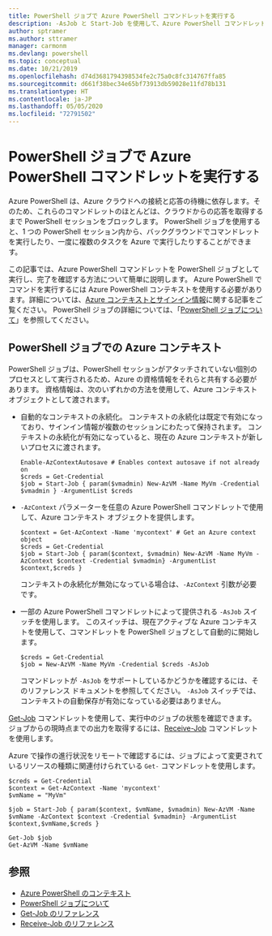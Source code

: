 ```yaml
---
title: PowerShell ジョブで Azure PowerShell コマンドレットを実行する
description: -AsJob と Start-Job を使用して、Azure PowerShell コマンドレットを並列で、またはバックグラウンド タスクとして実行する方法について説明します。
author: sptramer
ms.author: sttramer
manager: carmonm
ms.devlang: powershell
ms.topic: conceptual
ms.date: 10/21/2019
ms.openlocfilehash: d74d3681794398534fe2c75a0c8fc314767ffa85
ms.sourcegitcommit: d661f38bec34e65bf73913db59028e11fd78b131
ms.translationtype: HT
ms.contentlocale: ja-JP
ms.lasthandoff: 05/05/2020
ms.locfileid: "72791502"
---
```

# <a name="run-azure-powershell-cmdlets-in-powershell-jobs"></a>PowerShell ジョブで Azure PowerShell コマンドレットを実行する

Azure PowerShell は、Azure クラウドへの接続と応答の待機に依存します。そのため、これらのコマンドレットのほとんどは、クラウドからの応答を取得するまで PowerShell セッションをブロックします。
PowerShell ジョブを使用すると、1 つの PowerShell セッション内から、バックグラウンドでコマンドレットを実行したり、一度に複数のタスクを Azure で実行したりすることができます。

この記事では、Azure PowerShell コマンドレットを PowerShell ジョブとして実行し、完了を確認する方法について簡単に説明します。 Azure PowerShell でコマンドを実行するには Azure PowerShell コンテキストを使用する必要があります。詳細については、[Azure コンテキストとサインイン情報](context-persistence.md)に関する記事をご覧ください。
PowerShell ジョブの詳細については、「[PowerShell ジョブについて](/powershell/module/microsoft.powershell.core/about/about_jobs)」を参照してください。

## <a name="azure-contexts-with-powershell-jobs"></a>PowerShell ジョブでの Azure コンテキスト

PowerShell ジョブは、PowerShell セッションがアタッチされていない個別のプロセスとして実行されるため、Azure の資格情報をそれらと共有する必要があります。 資格情報は、次のいずれかの方法を使用して、Azure コンテキスト オブジェクトとして渡されます。

* 自動的なコンテキストの永続化。 コンテキストの永続化は既定で有効になっており、サインイン情報が複数のセッションにわたって保持されます。 コンテキストの永続化が有効になっていると、現在の Azure コンテキストが新しいプロセスに渡されます。

  ```azurepowershell-interactive
  Enable-AzContextAutosave # Enables context autosave if not already on
  $creds = Get-Credential
  $job = Start-Job { param($vmadmin) New-AzVM -Name MyVm -Credential $vmadmin } -ArgumentList $creds
  ```

* `-AzContext` パラメーターを任意の Azure PowerShell コマンドレットで使用して、Azure コンテキスト オブジェクトを提供します。

  ```azurepowershell-interactive
  $context = Get-AzContext -Name 'mycontext' # Get an Azure context object
  $creds = Get-Credential
  $job = Start-Job { param($context, $vmadmin) New-AzVM -Name MyVm -AzContext $context -Credential $vmadmin} -ArgumentList $context,$creds }
  ```

  コンテキストの永続化が無効になっている場合は、`-AzContext` 引数が必要です。

* 一部の Azure PowerShell コマンドレットによって提供される `-AsJob` スイッチを使用します。 このスイッチは、現在アクティブな Azure コンテキストを使用して、コマンドレットを PowerShell ジョブとして自動的に開始します。

  ```azurepowershell-interactive
  $creds = Get-Credential
  $job = New-AzVM -Name MyVm -Credential $creds -AsJob
  ```

  コマンドレットが `-AsJob` をサポートしているかどうかを確認するには、そのリファレンス ドキュメントを参照してください。 `-AsJob` スイッチでは、コンテキストの自動保存が有効になっている必要はありません。

[Get-Job](/powershell/module/microsoft.powershell.core/get-job) コマンドレットを使用して、実行中のジョブの状態を確認できます。 ジョブからの現時点までの出力を取得するには、[Receive-Job](/powershell/module/microsoft.powershell.core/receive-job) コマンドレットを使用します。

Azure で操作の進行状況をリモートで確認するには、ジョブによって変更されているリソースの種類に関連付けられている `Get-` コマンドレットを使用します。

```azurepowershell-interactive
$creds = Get-Credential
$context = Get-AzContext -Name 'mycontext'
$vmName = "MyVm"

$job = Start-Job { param($context, $vmName, $vmadmin) New-AzVM -Name $vmName -AzContext $context -Credential $vmadmin} -ArgumentList $context,$vmName,$creds }

Get-Job $job
Get-AzVM -Name $vmName
```

## <a name="see-also"></a>参照

* [Azure PowerShell のコンテキスト](context-persistence.md)
* [PowerShell ジョブについて](/powershell/module/microsoft.powershell.core/about/about_jobs)
* [Get-Job のリファレンス](/powershell/module/microsoft.powershell.core/get-job)
* [Receive-Job のリファレンス](/powershell/module/microsoft.powershell.core/receive-job)
